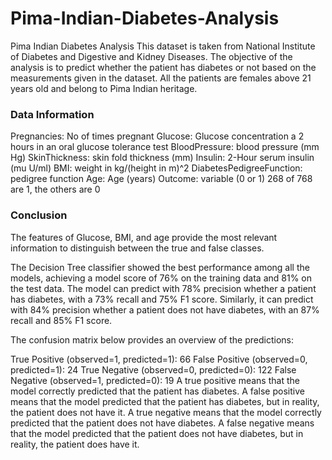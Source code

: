 # Pima-Indian-Diabetes-Analysis

Pima Indian Diabetes Analysis This dataset is taken from National Institute of Diabetes and Digestive and Kidney Diseases. The objective of the analysis is to predict whether the patient has diabetes or not based on the measurements given in the dataset. All the patients are females above 21 years old and belong to Pima Indian heritage.

### Data Information

Pregnancies: No of times pregnant
Glucose: Glucose concentration a 2 hours in an oral glucose tolerance test
BloodPressure: blood pressure (mm Hg)
SkinThickness: skin fold thickness (mm)
Insulin: 2-Hour serum insulin (mu U/ml)
BMI: weight in kg/(height in m)^2
DiabetesPedigreeFunction: pedigree function
Age: Age (years)
Outcome: variable (0 or 1) 268 of 768 are 1, the others are 0

### Conclusion

The features of Glucose, BMI, and age provide the most relevant information to distinguish between the true and false classes.

The Decision Tree classifier showed the best performance among all the models, achieving a model score of 76% on the training data and 81% on the test data. The model can predict with 78% precision whether a patient has diabetes, with a 73% recall and 75% F1 score. Similarly, it can predict with 84% precision whether a patient does not have diabetes, with an 87% recall and 85% F1 score.

The confusion matrix below provides an overview of the predictions:

True Positive (observed=1, predicted=1): 66
False Positive (observed=0, predicted=1): 24
True Negative (observed=0, predicted=0): 122
False Negative (observed=1, predicted=0): 19
A true positive means that the model correctly predicted that the patient has diabetes. A false positive means that the model predicted that the patient has diabetes, but in reality, the patient does not have it. A true negative means that the model correctly predicted that the patient does not have diabetes. A false negative means that the model predicted that the patient does not have diabetes, but in reality, the patient does have it.
